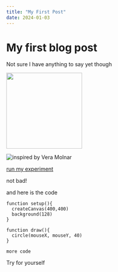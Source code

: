 ```yaml
---
title: "My First Post"
date: 2024-01-03
---
```

# My first blog post
Not sure I have anything to say yet though

<img src="https://cranbim.github.io/myCodingPortfolioTest/images/veraMolnar.png" width="200">

![inspired by Vera Molnar](https://cranbim.github.io/myCodingPortfolioTest/images/veraMolnar.png)

[run my experiment](/myCodingPortfolioTest/creativeCode/gen24-05-VeraMolnar/index.html)

not bad!

and here is the code
```
function setup(){
  createCanvas(400,400)
  background(128)
}

function draw(){
  circle(mouseX, mouseY, 40)
}
```

`more code`

Try for yourself
